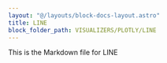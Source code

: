 ```yaml
---
layout: "@/layouts/block-docs-layout.astro"
title: LINE
block_folder_path: VISUALIZERS/PLOTLY/LINE
---
```


This is the Markdown file for LINE

